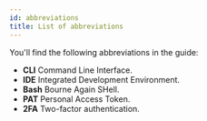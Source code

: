 ```yaml
---
id: abbreviations
title: List of abbreviations
---
```


You'll find the following abbreviations in the guide:

- **CLI** Command Line Interface.
- **IDE** Integrated Development Environment.
- **Bash** Bourne Again SHell.
- **PAT** Personal Access Token.
- **2FA** Two-factor authentication.
